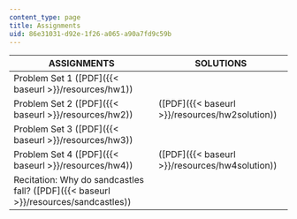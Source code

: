 ```yaml
---
content_type: page
title: Assignments
uid: 86e31031-d92e-1f26-a065-a90a7fd9c59b
---
```


| ASSIGNMENTS | SOLUTIONS |
| --- | --- |
| Problem Set 1 ([PDF]({{< baseurl >}}/resources/hw1)) | &nbsp; |
| Problem Set 2 ([PDF]({{< baseurl >}}/resources/hw2)) | ([PDF]({{< baseurl >}}/resources/hw2solution)) |
| Problem Set 3 ([PDF]({{< baseurl >}}/resources/hw3)) | &nbsp; |
| Problem Set 4 ([PDF]({{< baseurl >}}/resources/hw4)) | ([PDF]({{< baseurl >}}/resources/hw4solution)) |
| Recitation: Why do sandcastles fall? ([PDF]({{< baseurl >}}/resources/sandcastles)) |